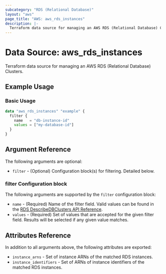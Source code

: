 ```yaml
---
subcategory: "RDS (Relational Database)"
layout: "aws"
page_title: "AWS: aws_rds_instances"
description: |-
  Terraform data source for managing an AWS RDS (Relational Database) Clusters.
---
```


# Data Source: aws_rds_instances

Terraform data source for managing an AWS RDS (Relational Database) Clusters.

## Example Usage

### Basic Usage

```terraform
data "aws_rds_instances" "example" {
  filter {
    name   = "db-instance-id"
    values = ["my-database-id"]
  }
}
```

## Argument Reference

The following arguments are optional:

* `filter` - (Optional) Configuration block(s) for filtering. Detailed below.

### filter Configuration block

The following arguments are supported by the `filter` configuration block:

* `name` - (Required) Name of the filter field. Valid values can be found in the [RDS DescribeDBClusters API Reference](https://docs.aws.amazon.com/AmazonRDS/latest/APIReference/API_DescribeDBClusters.html).
* `values` - (Required) Set of values that are accepted for the given filter field. Results will be selected if any given value matches.

## Attributes Reference

In addition to all arguments above, the following attributes are exported:

* `instance_arns` - Set of instance ARNs of the matched RDS instances.
* `instance_identifiers` - Set of ARNs of instance identifiers of the matched RDS instances.
